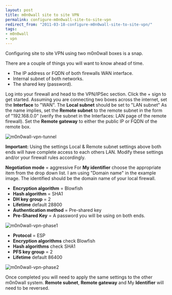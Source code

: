 ```yaml
---
layout: post
title: m0n0wall site to site VPN
permalink: configure-m0n0wall-site-to-site-vpn
redirect_from: "2011-03-18-configure-m0n0wall-site-to-site-vpn/"
tags:
- m0n0wall
- vpn
---
```


Configuring site to site VPN using two m0n0wall boxes is a snap.

There are a couple of things you will want to know ahead of time.

* The IP address or FQDN of both firewalls WAN interface.
* Internal subnet of both networks.
* The shared key (password).

Log into your firewall and head to the VPN/IPSec section. Click the + sign to get started.
Assuming you are connecting two boxes across the internet, set the **Interface** to "WAN".
The **Local subnet** should be set to "LAN subnet"
As the name implies, set the **Remote subnet** to the remote subnet in the form of "192.168.0.0" (verify the subnet in the Interfaces: LAN page of the remote firewall).
Set the **Remote gateway** to either the public IP or FQDN of the remote box.

![m0n0wall-vpn-tunnel](/content/img/m0n0wall-vpn-tunnel.jpg)

**Important:** Using the settings Local &amp; Remote subnet settings above both ends will have complete access to each others LAN. Modify these settings and/or your firewall rules accordingly.

**Negotiation mode** = aggressive
For **My identifier** choose the appropriate item from the drop down list. I am using "Domain name" in the example image. The identified should be the domain name of your local firewall.

* **Encryption algorithm** = Blowfish
* **Hash algorithm** = SHA1
* **DH key group** = 2
* **Lifetime** default 28800
* **Authentication method** = Pre-shared key
* **Pre-Shared Key** = A password you will be using on both ends.

![m0n0wall-vpn-phase1](/content/img/m0n0wall-vpn-phase1.jpg)

* **Protocol** = ESP
* **Encryption algorithms** check Blowfish
* **Hash algorithms** check SHA1
* **PFS key group** = 2
* **Lifetime** default 86400

![m0n0wall-vpn-phase2](/content/img/m0n0wall-vpn-phase2.jpg)

Once completed you will need to apply the same settings to the other m0n0wall system. **Remote subnet**, **Remote gateway** and My **Identifier** will need to be reversed.
